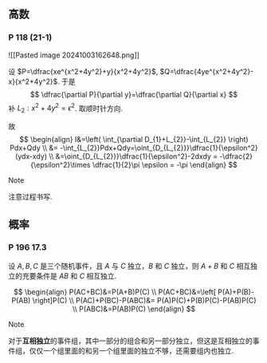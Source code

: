 
## 高数

### P 118 (21-1)

![[Pasted image 20241003162648.png]]

设 $P=\dfrac{xe^{x^2+4y^2}+y}{x^2+4y^2}$, $Q=\dfrac{4ye^{x^2+4y^2}-x}{x^2+4y^2}$.
于是
$$
\dfrac{\partial P}{\partial y}=\dfrac{\partial Q}{\partial x}
$$
补 $L_{2}:x^2+4y^2=\epsilon^2$. 取顺时针方向.

故
$$
\begin{align}
I&=\left( \int_{\partial D_{1}+L_{2}}-\int_{L_{2}} \right) Pdx+Qdy \\
&= -\int_{L_{2}}Pdx+Qdy=\oint_{D_{L_{2}}}\dfrac{1}{\epsilon^2}(ydx-xdy) \\
&=\oint_{D_{L_{2}}}\dfrac{1}{\epsilon^2}-2dxdy = -\dfrac{2}{\epsilon^2}\times \dfrac{1}{2}\pi \epsilon = -\pi 
\end{align}
$$

>[!note] 
>注意过程书写.

## 概率

### P 196 17.3

设 $A,B,C$ 是三个随机事件，且 $A$ 与 $C$ 独立，$B$ 和 $C$ 独立，则 $A+B$ 和 $C$ 相互独立的充要条件是 $AB$ 和 $C$ 相互独立.

$$
\begin{align}
P(AC+BC)&=P(A+B)P(C) \\
P(AC+BC)&=\left[ P(A)+P(B)-P(AB) \right]P(C) \\
P(AC)+P(BC)-P(ABC)&= P(A)P(C)+P(B)P(C)-P(AB)P(C) \\
P(ABC)&=P(AB)P(C)
\end{align}
$$

>[!note] 
>对于**互相独立**的事件组，其中一部分的组合和另一部分独立，但这是互相独立的事件组，仅仅一个组里面的和另一个组里面的独立不够，还需要组内也独立.

